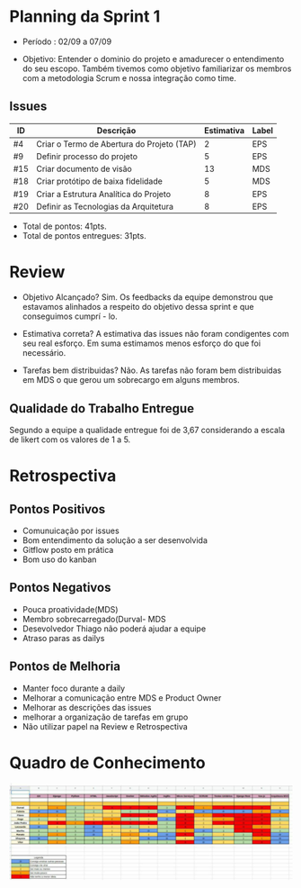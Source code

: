 # Planning da Sprint 1

- Período : 02/09 a 07/09

- Objetivo: Entender o dominio do projeto e amadurecer o entendimento do seu escopo. Também tivemos como objetivo familiarizar os membros com a metodologia Scrum e nossa integração como time.

## Issues
ID | Descrição | Estimativa | Label
---|-----------|------------|-------
#4 | Criar o Termo de Abertura do Projeto (TAP) | 2 | EPS
#9 | Definir processo do projeto | 5 | EPS
#15| Criar documento de visão | 13 | MDS
#18| Criar protótipo de baixa fidelidade | 5 | MDS
#19| Criar a Estrutura Analítica do Projeto | 8 | EPS
#20| Definir as Tecnologias da Arquitetura | 8 | EPS

 - Total de pontos: 41pts.
 - Total de pontos entregues: 31pts.

# Review

- Objetivo Alcançado? Sim. Os feedbacks da equipe demonstrou que estavamos alinhados a respeito do objetivo dessa sprint e que conseguimos cumprí - lo.

- Estimativa correta? A estimativa das issues não foram condigentes com seu real esforço. Em suma estimamos menos esforço do que foi necessário.

- Tarefas bem distribuidas? Não. As tarefas não foram bem distribuidas em MDS o que gerou um sobrecargo em alguns membros.

## Qualidade do Trabalho Entregue

Segundo a equipe a qualidade entregue foi de 3,67 considerando a escala de likert com os valores de 1 a 5.

# Retrospectiva

## Pontos Positivos
- Comunuicação por issues
- Bom entendimento da solução a ser desenvolvida
- Gitflow posto em prática
- Bom uso do kanban

## Pontos Negativos
- Pouca proatividade(MDS)
- Membro sobrecarregado(Durval- MDS
- Desevolvedor Thiago não poderá ajudar a equipe
- Atraso paras as dailys


## Pontos de Melhoria
- Manter foco durante a daily
- Melhorar a comunicação entre MDS e Product Owner
- Melhorar as descrições das issues
- melhorar a organização de tarefas em grupo
- Não utilizar papel na Review e Retrospectiva


# Quadro de Conhecimento
![](../img/gerenciamento/sprint1.jpg)

 



